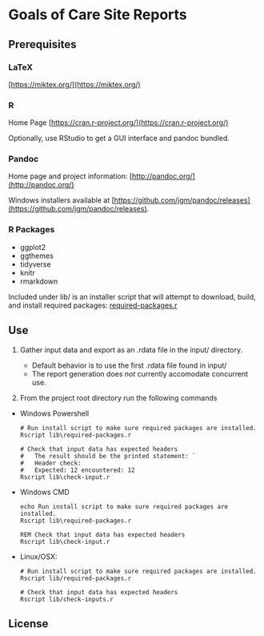 # Goals of Care Site Reports

## Prerequisites

### LaTeX
[https://miktex.org/](https://miktex.org/)

### R
Home Page [https://cran.r-project.org/](https://cran.r-project.org/)

Optionally, use RStudio to get a GUI interface and pandoc bundled.

### Pandoc

Home page and project information: [http://pandoc.org/](http://pandoc.org/)

Windows installers available at [https://github.com/jgm/pandoc/releases](https://github.com/jgm/pandoc/releases).

### R Packages
* ggplot2
* ggthemes
* tidyverse
* knitr
* rmarkdown

Included under lib/ is an installer script that will attempt to download, build, and install required packages: [required-packages.r](lib/required-packages.r)

## Use

1. Gather input data and export as an .rdata file in the input/ directory.
    * Default behavior is to use the first .rdata file found in input/
    * The report generation does *not* currently accomodate concurrent use.

1. From the project root directory run the following commands

  * Windows Powershell
    ```
    # Run install script to make sure required packages are installed.
    Rscript lib\required-packages.r

    # Check that input data has expected headers
    #   The result should be the printed statement: `
    #   Header check:
    #   Expected: 12 encountered: 12
    Rscript lib\check-input.r
    ```

  * Windows CMD
    ```
    echo Run install script to make sure required packages are installed.
    Rscript lib\required-packages.r

    REM Check that input data has expected headers
    Rscript lib\check-input.r
    ```

  * Linux/OSX:

    ```
    # Run install script to make sure required packages are installed.
    Rscript lib/required-packages.r

    # Check that input data has expected headers
    Rscript lib/check-inputs.r
    ```

## License
